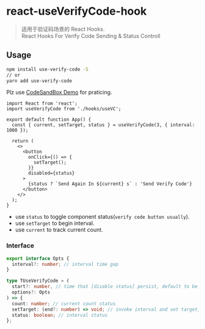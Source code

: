 # react-useVerifyCode-hook

> 适用于验证码场景的 React Hooks.  
> React Hooks For Verify Code Sending & Status Controll

## Usage

```bash
npm install use-verify-code -S
// or
yarn add use-verify-code
```

Plz use [CodeSandBox Demo](https://codesandbox.io/s/useverifycode-hook-9pb2x?file=/src/App.tsx:0-449) for praticing.

```tsx
import React from 'react';
import useVerifyCode from './hooks/useVC';

export default function App() {
  const { current, setTarget, status } = useVerifyCode(3, { interval: 1000 });

  return (
    <>
      <button
        onClick={() => {
          setTarget();
        }}
        disabled={status}
      >
        {status ? `Send Again In ${current} s` : 'Send Verify Code'}
      </button>
    </>
  );
}

```

- use `status` to toggle component status(`verify code button usually`).
- use `setTarget` to begin interval.
- use `current` to track current count.

### Interface

```typescript
export interface Opts {
  interval?: number; // interval time gap
}

type TUseVerifyCode = (
  start?: number, // time that [disable status] persist, default to be 60
  options?: Opts
) => {
  count: number; // current count status
  setTarget: (end?: number) => void; // invoke interval and set target, defalut to 0
  status: boolean; // interval status
};
```
